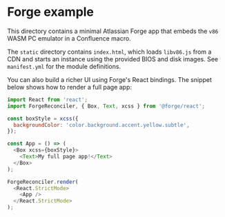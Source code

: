 # Forge example

This directory contains a minimal Atlassian Forge app that embeds the `v86` WASM PC emulator in a Confluence macro.

The `static` directory contains `index.html`, which loads `libv86.js` from a CDN and starts an instance using the provided BIOS and disk images. See `manifest.yml` for the module definitions.

You can also build a richer UI using Forge's React bindings. The snippet below shows how to render a full page app:

```javascript
import React from 'react';
import ForgeReconciler, { Box, Text, xcss } from '@forge/react';

const boxStyle = xcss({
  backgroundColor: 'color.background.accent.yellow.subtle',
});

const App = () => (
  <Box xcss={boxStyle}>
    <Text>My full page app!</Text>
  </Box>
);

ForgeReconciler.render(
  <React.StrictMode>
    <App />
  </React.StrictMode>
);
```
